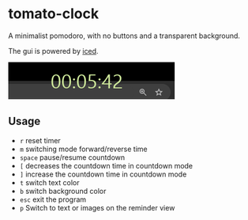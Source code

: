 # tomato-clock
A minimalist pomodoro, with no buttons and a transparent background.

The gui is powered by [iced](https://github.com/iced-rs/iced).

[![example_img](https://github.com/marci11e/tomato-clock/blob/main/img/example.png)](https://github.com/marci11e/tomato-clock/blob/main/img/example.png)

## Usage
- `r` reset timer
- `m` switching mode forward/reverse time
- `space` pause/resume countdown
- `[` decreases the countdown time in countdown mode
- `]` increase the countdown time in countdown mode
- `t` switch text color
- `b` switch background color
- `esc` exit the program
- `p` Switch to text or images on the reminder view

